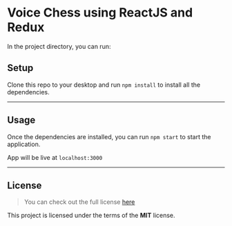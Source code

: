 # Voice Chess using ReactJS and Redux

In the project directory, you can run:
## Setup

Clone this repo to your desktop and run `npm install` to install all the dependencies.

---

## Usage

Once the dependencies are installed, you can run `npm start` to start the application.

App will be live at `localhost:3000`

---

## License

> You can check out the full license [here](https://github.com/kapillamba4/voice-chess/blob/master/LICENCE)

This project is licensed under the terms of the **MIT** license.
